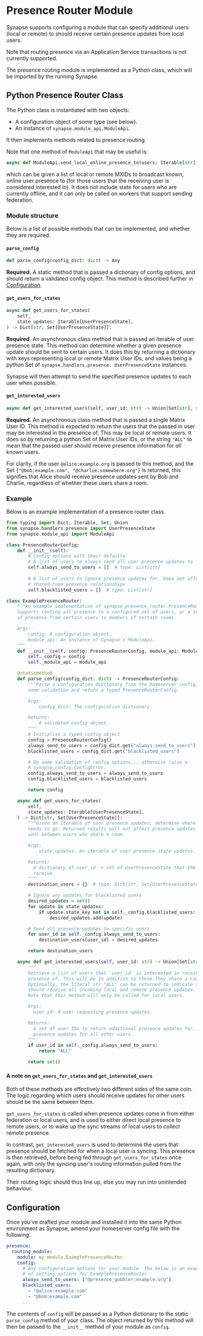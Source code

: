 # Presence Router Module

Synapse supports configuring a module that can specify additional users
(local or remote) to should receive certain presence updates from local
users.

Note that routing presence via an Application Service transactions is not
currently supported.

The presence routing module is implemented as a Python class, which will be imported by
the running Synapse.

## Python Presence Router Class

The Python class is instantiated with two objects:

* A configuration object of some type (see below).
* An instance of `synapse.module_api.ModuleApi`.

It then implements methods related to presence routing.

Note that one method of `ModuleApi` that may be useful is:

```python
async def ModuleApi.send_local_online_presence_to(users: Iterable[str]) -> None
```

which can be given a list of local or remote MXIDs to broadcast known, online user
presence to (for those users that the receiving user is considered interested in). 
It does not include state for users who are currently offline, and it can only be
called on workers that support sending federation.

### Module structure

Below is a list of possible methods that can be implemented, and whether they are
required.

#### `parse_config`

```python
def parse_config(config_dict: dict) -> Any
```
**Required.** A static method that is passed a dictionary of config options, and
  should return a validated config object. This method is described further in
  [Configuration](#configuration).

#### `get_users_for_states`

```python
async def get_users_for_states(
    self,
    state_updates: Iterable[UserPresenceState],
) -> Dict[str, Set[UserPresenceState]]:
```

**Required.** An asynchronous class method that is passed an iterable of user presence
state. This method can determine whether a given presence update should be sent to certain
users. It does this by returning a dictionary with keys representing local or remote
Matrix User IDs, and values being a python Set
of `synapse.handlers.presence. UserPresenceState` instances.

Synapse will then attempt to send the specified presence updates to each user when
possible.

#### `get_interested_users`

```python
async def get_interested_users(self, user_id: str) -> Union[Set[str], str]
```

**Required.** An asynchronous class method that is passed a single Matrix User ID. This
method is expected to return the users that the passed in user may be interested in the
presence of. This may be local or remote users. It does so by returning a python Set of
Matrix User IDs, or the string `"ALL"` to mean that the passed user should receive
presence information for *all* known users.

For clarity, if the user `@alice:example.org` is passed to this method, and the Set
`{"@bob:example.com", "@charlie:somewhere.org"}` is returned, this signifies that Alice
should receive presence updates sent by Bob and Charlie, regardless of whether these
users share a room.

### Example

Below is an example implementation of a presence router class.

```python
from typing import Dict, Iterable, Set, Union
from synapse.handlers.presence import UserPresenceState
from synapse.module_api import ModuleApi

class PresenceRouterConfig:
    def __init__(self):
        # Config options with their defaults
        # A list of users to always send all user presence updates to
        self.always_send_to_users = []  # type: List[str]
        
        # A list of users to ignore presence updates for. Does not affect
        # shared-room presence relationships
        self.blacklisted_users = []  # type: List[str]

class ExamplePresenceRouter:
    """An example implementation of synapse.presence_router.PresenceRouter.
    Supports routing all presence to a configured set of users, or a subset
    of presence from certain users to members of certain rooms.

    Args:
        config: A configuration object.
        module_api: An instance of Synapse's ModuleApi.
    """
    def __init__(self, config: PresenceRouterConfig, module_api: ModuleApi):
        self._config = config
        self._module_api = module_api

    @staticmethod
    def parse_config(config_dict: dict) -> PresenceRouterConfig:
        """Parse a configuration dictionary from the homeserver config, do
        some validation and return a typed PresenceRouterConfig.

        Args:
            config_dict: The configuration dictionary.

        Returns:
            A validated config object.
        """
        # Initialise a typed config object
        config = PresenceRouterConfig()
        always_send_to_users = config_dict.get("always_send_to_users")
        blacklisted_users = config_dict.get("blacklisted_users")

        # Do some validation of config options... otherwise raise a
        # synapse.config.ConfigError.
        config.always_send_to_users = always_send_to_users
        config.blacklisted_users = blacklisted_users

        return config

    async def get_users_for_states(
        self,
        state_updates: Iterable[UserPresenceState],
    ) -> Dict[str, Set[UserPresenceState]]:
        """Given an iterable of user presence updates, determine where each one
        needs to go. Returned results will not affect presence updates that are
        sent between users who share a room.

        Args:
            state_updates: An iterable of user presence state updates.

        Returns:
          A dictionary of user_id -> set of UserPresenceState that the user should 
          receive.
        """
        destination_users = {}  # type: Dict[str, Set[UserPresenceState]

        # Ignore any updates for blacklisted users
        desired_updates = set()
        for update in state_updates:
            if update.state_key not in self._config.blacklisted_users:
                desired_updates.add(update)

        # Send all presence updates to specific users
        for user_id in self._config.always_send_to_users:
            destination_users[user_id] = desired_updates

        return destination_users

    async def get_interested_users(self, user_id: str) -> Union[Set[str], str]:
        """
        Retrieve a list of users that `user_id` is interested in receiving the
        presence of. This will be in addition to those they share a room with.
        Optionally, the literal str "ALL" can be returned to indicate that this user 
        should receive all incoming local and remote presence updates.
        Note that this method will only be called for local users.

        Args:
          user_id: A user requesting presence updates.

        Returns:
          A set of user IDs to return additional presence updates for, or "ALL" to return
          presence updates for all other users.
        """
        if user_id in self._config.always_send_to_users:
            return "ALL"

        return set()
```

#### A note on `get_users_for_states` and `get_interested_users`

Both of these methods are effectively two different sides of the same coin. The logic
regarding which users should receive updates for other users should be the same 
between them.

`get_users_for_states` is called when presence updates come in from either federation 
or local users, and is used to either direct local presence to remote users, or to
wake up the sync streams of local users to collect remote presence.

In contrast, `get_interested_users` is used to determine the users that presence should
be fetched for when a local user is syncing. This presence is then retrieved, before
being fed through `get_users_for_states` once again, with only the syncing user's
routing information pulled from the resulting dictionary.

Their routing logic should thus line up, else you may run into unintended behaviour.

## Configuration

Once you've crafted your module and installed it into the same Python environment as
Synapse, amend your homeserver config file with the following.

```yaml
presence:
  routing_module:
    module: my_module.ExamplePresenceRouter
    config:
      # Any configuration options for your module. The below is an example.
      # of setting options for ExamplePresenceRouter.
      always_send_to_users: ["@presence_gobbler:example.org"]
      blacklisted_users:
        - "@alice:example.com"
        - "@bob:example.com"
      ...
```

The contents of `config` will be passed as a Python dictionary to the static
`parse_config` method of your class. The object returned by this method will
then be passed to the `__init__` method of your module as `config`.
